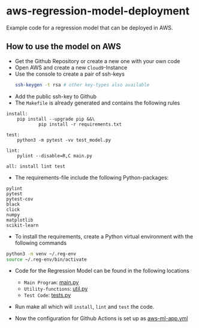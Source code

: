 # aws-regression-model-deployment
Example code for a regression model that can be deployed in AWS.

## How to use the model on AWS
- Get the Github Repository or create a new one with your own code
- Open AWS and create a new `Cloud9`-Instance
- Use the console to create a pair of ssh-keys
  ```bash
  ssh-keygen -t rsa # other key-types also available
  ```
- Add the public ssh-key to Github
- The `Makefile` is already generated and contains the following rules
```make
install:
    pip install --upgrade pip &&\
		    pip install -r requirements.txt

test:
    python3 -m pytest -vv test_model.py

lint:
    pylint --disable=R,C main.py

all: install lint test
```

- The requirements-file include the following Python-packages:
```
pylint
pytest
pytest-cov
black
click
numpy
matplotlib
scikit-learn
```

- To install the requirements, create a Python virtual environment with the following commands
```bash
python3 -m venv ~/.reg-env
source ~/.reg-env/bin/activate
```

- Code for the Regression Model can be found in the following locations
    - `Main Program`: [main.py](./main.py)
    - `Utility-functions`: [util.py](./util.py)
    - `Test Code`: [tests.py](./tests.py)

- Run make all which will `install`, `lint` and `test` the code.
- Now the configuration for Github Actions is set up as [aws-ml-app.yml](.github/workflow/aws-ml-app.yml)

